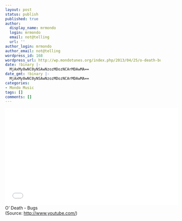 ```yaml
---
layout: post
status: publish
published: true
author:
  display_name: mrmondo
  login: mrmondo
  email: not@telling
  url: ''
author_login: mrmondo
author_email: not@telling
wordpress_id: 168
wordpress_url: http://wp.mondotunes.org/index.php/2013/04/25/o-death-bugs/
date: !binary |-
  MjAxMy0wNC0yNSAwNzozMDozNCArMDAwMA==
date_gmt: !binary |-
  MjAxMy0wNC0yNSAwNzozMDozNCArMDAwMA==
categories:
- Mondo Music
tags: []
comments: []
---
```

<iframe width="560" height="315" src="//www.youtube.com/embed/oYripCLAh54" frameborder="0"> </iframe>
O&#8217; Death - Bugs
<div class="attribution">(<span>Source:</span> <a href="http://www.youtube.com/">http://www.youtube.com/</a>)</div>
